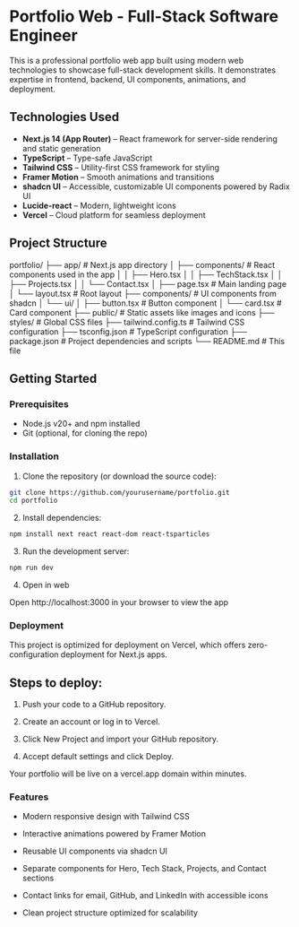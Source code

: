 # Portfolio Web - Full-Stack Software Engineer

This is a professional portfolio web app built using modern web technologies to showcase full-stack development skills. It demonstrates expertise in frontend, backend, UI components, animations, and deployment.

## Technologies Used

- **Next.js 14 (App Router)** – React framework for server-side rendering and static generation  
- **TypeScript** – Type-safe JavaScript  
- **Tailwind CSS** – Utility-first CSS framework for styling  
- **Framer Motion** – Smooth animations and transitions  
- **shadcn UI** – Accessible, customizable UI components powered by Radix UI  
- **Lucide-react** – Modern, lightweight icons  
- **Vercel** – Cloud platform for seamless deployment

## Project Structure
portfolio/
├── app/ # Next.js app directory
│ ├── components/ # React components used in the app
│ │ ├── Hero.tsx
│ │ ├── TechStack.tsx
│ │ ├── Projects.tsx
│ │ └── Contact.tsx
│ ├── page.tsx # Main landing page
│ └── layout.tsx # Root layout
├── components/ # UI components from shadcn
│ └── ui/
│ ├── button.tsx # Button component
│ └── card.tsx # Card component
├── public/ # Static assets like images and icons
├── styles/ # Global CSS files
├── tailwind.config.ts # Tailwind CSS configuration
├── tsconfig.json # TypeScript configuration
├── package.json # Project dependencies and scripts
└── README.md # This file

## Getting Started

### Prerequisites

- Node.js v20+ and npm installed  
- Git (optional, for cloning the repo)

### Installation

1. Clone the repository (or download the source code):

```bash
git clone https://github.com/yourusername/portfolio.git
cd portfolio
```

2. Install dependencies:

```bash
npm install next react react-dom react-tsparticles
```

3. Run the development server: 

```bash
npm run dev
```

4. Open in web

Open http://localhost:3000 in your browser to view the app

### Deployment

This project is optimized for deployment on Vercel, which offers zero-configuration deployment for Next.js apps.

## Steps to deploy:

1. Push your code to a GitHub repository.

2. Create an account or log in to Vercel.

3. Click New Project and import your GitHub repository.

4. Accept default settings and click Deploy.

Your portfolio will be live on a vercel.app domain within minutes.

### Features 

- Modern responsive design with Tailwind CSS

- Interactive animations powered by Framer Motion

- Reusable UI components via shadcn UI

- Separate components for Hero, Tech Stack, Projects, and Contact sections

- Contact links for email, GitHub, and LinkedIn with accessible icons

- Clean project structure optimized for scalability